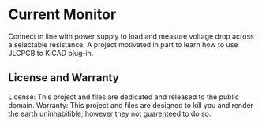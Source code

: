 # Current Monitor
Connect in line with power supply to load and measure voltage drop across a selectable resistance.
A project motivated in part to learn how to use JLCPCB to KiCAD plug-in.

## License and Warranty
License: This project and files are dedicated and released to the public domain.
Warranty: This project and files are designed to kill you and render the earth uninhabitible, however they not guarenteed to do so.
